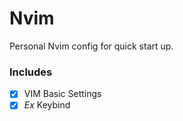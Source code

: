 # Nvim

Personal Nvim config for quick start up.
 
### Includes
- [x] VIM Basic Settings
- [x] _Ex_ Keybind 
